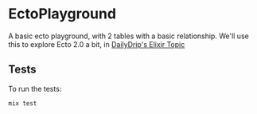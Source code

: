 # EctoPlayground

A basic ecto playground, with 2 tables with a basic relationship.  We'll use
this to explore Ecto 2.0 a bit, in [DailyDrip's Elixir Topic](https://www.dailydrip.com/topics/elixir)

## Tests

To run the tests:

```sh
mix test
```
